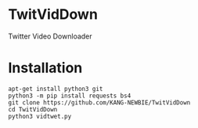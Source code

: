 # TwitVidDown
Twitter Video Downloader

# Installation
```
apt-get install python3 git
python3 -m pip install requests bs4
git clone https://github.com/KANG-NEWBIE/TwitVidDown
cd TwitVidDown
python3 vidtwet.py
```
